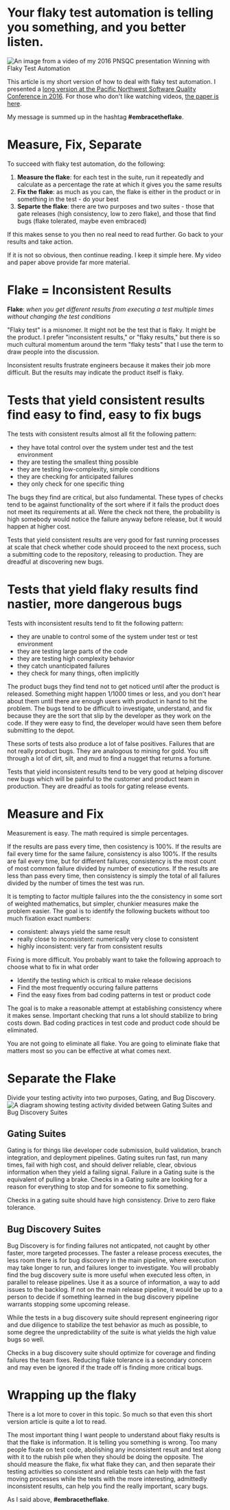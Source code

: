 Your flaky test automation is telling you something, and you better listen.
===========================================================================
![An image from a video of my 2016 PNSQC presentation Winning with Flaky Test Automation](/assets/winningwithflakytestautomation.png)

This article is my short version of how to deal with flaky test automation.
I presented a <a href="https://www.youtube.com/watch?v=S-da7O4d_Jw&t=1556s">
long version at the Pacific Northwest Software Quality Conference in 2016</a>.
For those who don't like watching videos, <a href="http://uploads.pnsqc.org/2016/papers/12.WinningWithFlakyTestAutomation.pdf">the paper is here</a>.

My message is summed up in the hashtag __#embracetheflake__.

Measure, Fix, Separate
=====================================================================
To succeed with flaky test automation, do the following:
1. __Measure the flake__: for each test in the suite, run it repeatedly and calculate as a percentage the rate at which it gives you the same results
2. __Fix the flake__: as much as you can, the flake is either in the product or in something in the test - do your best
3. __Separte the flake__: there are two purposes and two suites - those that gate releases (high consistency, low to zero flake), and those that find bugs (flake tolerated, maybe even embraced)

If this makes sense to you then no real need to read further. Go
back to your results and take action.

If it is not so obvious, then continue reading. I keep it simple here. My
video and paper above provide far more material.

Flake = Inconsistent Results
=====================================================================
__Flake__: _when you get different results from executing a test multiple times without changing the test conditions_

"Flaky test" is a misnomer. It might not be the test that is flaky. It might be the product. I prefer
"inconsistent results," or "flaky results," but there is so much cultural momentum around the
term "flaky tests" that I use the term to draw people into the discussion.

Inconsistent results frustrate engineers because it makes their job more
difficult. But the results may indicate the product itself is flaky.

Tests that yield consistent results find easy to find, easy to fix bugs
=====================================================================
The tests with consistent results almost all fit the following pattern:
- they have total control over the system under test and the test environment
- they are testing the smallest thing possible
- they are testing low-complexity, simple conditions
- they are checking for anticipated failures
- they only check for one specific thing

The bugs they find are critical, but also fundamental. These types of checks
tend to be against functionality of the sort where if it fails the product
does not meet its requirements at all. Were the check not there, the probability
is high somebody would notice the failure anyway before release, but it would
happen at higher cost.

Tests that yield consistent results are very good for fast running processes
at scale that check whether code should proceed to the next process, such
a submitting code to the repository, releasing to production. They are dreadful at discovering new bugs.


Tests that yield flaky results find nastier, more dangerous bugs
=====================================================================
Tests with inconsistent results tend to fit the following pattern:
- they are unable to control some of the system under test or test environment
- they are testing large parts of the code
- they are testing high complexity behavior
- they catch unanticipated failures
- they check for many things, often implicitly

The product bugs they find tend not to get noticed until after the product is
released. Something might happen 1/1000 times or less, and you don't hear about 
them until there are enough users with product in hand
to hit the problem. The bugs tend to be difficult to investigate, understand,
and fix because they are the sort that slip by the developer as they work
on the code. If they were easy to find, the developer would have seen them
before submitting to the depot.

These sorts of tests also produce a lot of false positives. Failures
that are not really product bugs. They are analogous to mining for gold.
You sift through a lot of dirt, silt, and mud to find a nugget that
returns a fortune.

Tests that yield inconsistent results tend to be very good at helping discover
new bugs which will be painful to the customer and product team in production.
They are dreadful as tools for gating release events.

Measure and Fix
=====================================================================
Measurement is easy. The math required is simple percentages.

If the results are pass every time, then cosistency is 100%.
If the results are fail every time for the same failure, consistency is also 100%.
If the results are fail every time, but for different failures, consistency is the most count of most common failure divided by number of executions.
If the results are less than pass every time, then consistency is simply the total of all failures divided by the number of times the test was run.

It is tempting to factor multiple failures into the the consistency in some sort of weighted mathematics, but simpler, chunkier measures make the problem easier. The goal
is to identify the following buckets without too much fixation exact numbers:
- consistent: always yield the same result
- really close to inconsistent: numerically very close to consistent
- highly inconsistent: very far from consistent results

Fixing is more difficult. You probably want to take the following approach to choose what to fix in what order
- Identify the testing which is critical to make release decisions
- Find the most frequently occuring failure patterns
- Find the easy fixes from bad coding patterns in test or product code

The goal is to make a reasonable attempt at establishing consistency
where it makes sense. Important checking that runs a lot should
stabilize to bring costs down. Bad coding practices in test code and product
code should be eliminated.

You are not going to eliminate all flake. You are going to eliminate flake
that matters most so you can be effective at what comes next.

Separate the Flake
=====================================================================
Divide your testing activity into two purposes, Gating, and Bug Discovery.
![A diagram showing testing activity divided between Gating Suites and Bug Discovery Suites](/assets/separatethetesting.png)

Gating Suites
----------------------------------------------------------------------
Gating is for things like developer code submission, build validation, branch integration, and deployment pipelines.
Gating suites run fast, run many times, fail with high cost, and should
deliver reliable, clear, obvious information when they yield a failing signal.
Failure in a Gating suite is the equivalent of pulling a brake. Checks in a Gating
suite are looking for a reason for everything to stop and for someone to fix something.

Checks in a gating suite should have high consistency. Drive to zero flake tolerance.

Bug Discovery Suites
----------------------------------------------------------------------
Bug Discovery is for finding failures not anticpated, not caught by
other faster, more targeted processes. The faster a release process executes, the
less room there is for bug discovery in the main pipeline, where execution
may take longer to run, and failures longer to investigate.  You will
probably find the bug discovery suite is more useful when executed less often, in
parallel to release pipelines. Use it as a source of information, a way to add
issues to the backlog. If not on the main release pipeline, it would be up to a person
to decide if something learned in the bug discovery pipeline warrants stopping some
upcoming release. 

While the tests in a bug discovery suite should represent engineering rigor and due diligence to
stabilize the test behavior as much as possible, to some degree the unpredictability
of the suite is what yields the high value bugs so well.

Checks in a bug discovery suite should optimize for coverage and finding failures
the team fixes. Reducing flake tolerance is a secondary concern and may even be
ignored if the trade off is finding more critical bugs.

Wrapping up the flaky
=====================================================================
There is a lot more to cover in this topic. So much so that even this short
version article is quite a lot to read.

The most important thing I want people to understand about flaky results
is that the flake is information. It is telling you something is wrong. Too
many people fixate on test code, abolishing any inconsistent result and test
along with it to the rubish pile when they should be doing the opposite. The should
measure the flake, fix what flake they can, and then separate their testing
activities so consistent and reliable tests can help with the fast moving processes
while the tests with the more interesting, admittedly inconsistent results, can
help you find the really important, scary bugs.

As I said above, __#embracetheflake__.
